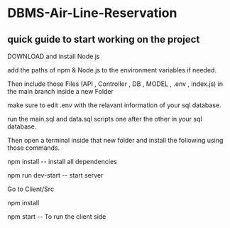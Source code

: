 # DBMS-Air-Line-Reservation

quick guide to start working on the project
-------------------------------------------

DOWNLOAD and install Node.js

add the paths of npm & Node.js to the environment variables if needed.

Then include those Files (API , Controller , DB , MODEL , .env , index.js) in the main branch inside a new Folder

make sure to edit .env with the relavant information of your sql database.

run the main.sql and data.sql scripts one after the other in your sql database.

Then open a terminal inside that new folder and install the following using those commands.

  npm install   -- install all dependencies
  
  npm run dev-start   -- start server
  
Go to Client/Src
  
  npm install
  
  npm start  -- To run the client side
  
